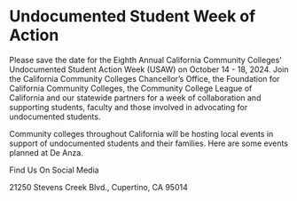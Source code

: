# Undocumented Student Week of Action

Please save the date for the Eighth Annual California Community Colleges' Undocumented Student Action Week (USAW) on October 14 - 18, 2024. Join the California Community Colleges Chancellor’s Office,
                                 the Foundation for California Community Colleges, the Community College League of
                                 California and our statewide partners for a week of collaboration and supporting students,
                                 faculty and those involved in advocating for undocumented students.

Community colleges throughout California will be hosting local events in support of
                                 undocumented students and their families. Here are some events planned at De Anza.

Find Us On Social Media

21250 Stevens Creek Blvd., Cupertino, CA 95014
